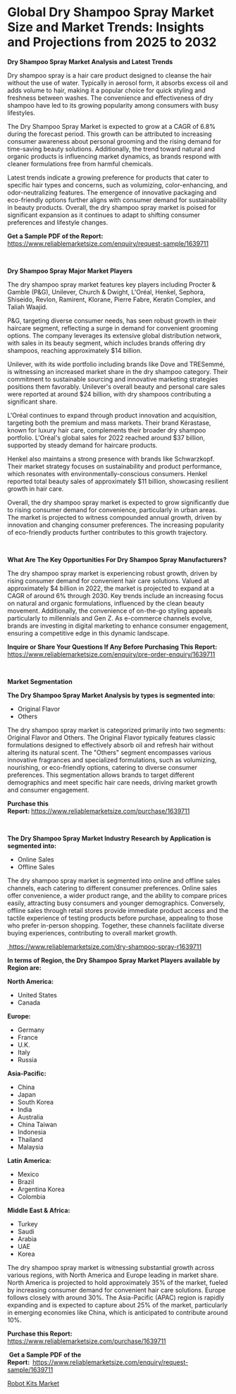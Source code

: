<p><h1>Global Dry Shampoo Spray Market Size and Market Trends: Insights and Projections from 2025 to 2032</h1></p><p><strong>Dry Shampoo Spray Market Analysis and Latest Trends</strong></p>
<p><p>Dry shampoo spray is a hair care product designed to cleanse the hair without the use of water. Typically in aerosol form, it absorbs excess oil and adds volume to hair, making it a popular choice for quick styling and freshness between washes. The convenience and effectiveness of dry shampoo have led to its growing popularity among consumers with busy lifestyles.</p><p>The Dry Shampoo Spray Market is expected to grow at a CAGR of 6.8% during the forecast period. This growth can be attributed to increasing consumer awareness about personal grooming and the rising demand for time-saving beauty solutions. Additionally, the trend toward natural and organic products is influencing market dynamics, as brands respond with cleaner formulations free from harmful chemicals.</p><p>Latest trends indicate a growing preference for products that cater to specific hair types and concerns, such as volumizing, color-enhancing, and odor-neutralizing features. The emergence of innovative packaging and eco-friendly options further aligns with consumer demand for sustainability in beauty products. Overall, the dry shampoo spray market is poised for significant expansion as it continues to adapt to shifting consumer preferences and lifestyle changes.</p></p>
<p><strong>Get a Sample PDF of the Report:&nbsp;</strong> <a href="https://www.reliablemarketsize.com/enquiry/request-sample/1639711?utm_campaign=3367&utm_medium=2&utm_source=Github&utm_content=ia&utm_term=05042025&utm_id=dry-shampoo-spray">https://www.reliablemarketsize.com/enquiry/request-sample/1639711</a></p>
<p>&nbsp;</p>
<p><strong>Dry Shampoo Spray Major Market Players</strong></p>
<p><p>The dry shampoo spray market features key players including Procter & Gamble (P&G), Unilever, Church & Dwight, L'Oréal, Henkel, Sephora, Shiseido, Revlon, Ramirent, Klorane, Pierre Fabre, Keratin Complex, and Taliah Waajid. </p><p>P&G, targeting diverse consumer needs, has seen robust growth in their haircare segment, reflecting a surge in demand for convenient grooming options. The company leverages its extensive global distribution network, with sales in its beauty segment, which includes brands offering dry shampoos, reaching approximately $14 billion.</p><p>Unilever, with its wide portfolio including brands like Dove and TRESemmé, is witnessing an increased market share in the dry shampoo category. Their commitment to sustainable sourcing and innovative marketing strategies positions them favorably. Unilever's overall beauty and personal care sales were reported at around $24 billion, with dry shampoos contributing a significant share.</p><p>L'Oréal continues to expand through product innovation and acquisition, targeting both the premium and mass markets. Their brand Kérastase, known for luxury hair care, complements their broader dry shampoo portfolio. L'Oréal's global sales for 2022 reached around $37 billion, supported by steady demand for haircare products.</p><p>Henkel also maintains a strong presence with brands like Schwarzkopf. Their market strategy focuses on sustainability and product performance, which resonates with environmentally-conscious consumers. Henkel reported total beauty sales of approximately $11 billion, showcasing resilient growth in hair care.</p><p>Overall, the dry shampoo spray market is expected to grow significantly due to rising consumer demand for convenience, particularly in urban areas. The market is projected to witness compounded annual growth, driven by innovation and changing consumer preferences. The increasing popularity of eco-friendly products further contributes to this growth trajectory.</p></p>
<p>&nbsp;</p>
<p><strong>What Are The Key Opportunities For Dry Shampoo Spray Manufacturers?</strong></p>
<p><p>The dry shampoo spray market is experiencing robust growth, driven by rising consumer demand for convenient hair care solutions. Valued at approximately $4 billion in 2022, the market is projected to expand at a CAGR of around 6% through 2030. Key trends include an increasing focus on natural and organic formulations, influenced by the clean beauty movement. Additionally, the convenience of on-the-go styling appeals particularly to millennials and Gen Z. As e-commerce channels evolve, brands are investing in digital marketing to enhance consumer engagement, ensuring a competitive edge in this dynamic landscape.</p></p>
<p><strong>Inquire or Share Your Questions If Any Before Purchasing This Report:</strong> <a href="https://www.reliablemarketsize.com/enquiry/pre-order-enquiry/1639711?utm_campaign=3367&utm_medium=2&utm_source=Github&utm_content=ia&utm_term=05042025&utm_id=dry-shampoo-spray">https://www.reliablemarketsize.com/enquiry/pre-order-enquiry/1639711</a></p>
<p>&nbsp;</p>
<p><strong>Market Segmentation</strong></p>
<p><strong>The Dry Shampoo Spray Market Analysis by types is segmented into:</strong></p>
<p><ul><li>Original Flavor</li><li>Others</li></ul></p>
<p><p>The dry shampoo spray market is categorized primarily into two segments: Original Flavor and Others. The Original Flavor typically features classic formulations designed to effectively absorb oil and refresh hair without altering its natural scent. The "Others" segment encompasses various innovative fragrances and specialized formulations, such as volumizing, nourishing, or eco-friendly options, catering to diverse consumer preferences. This segmentation allows brands to target different demographics and meet specific hair care needs, driving market growth and consumer engagement.</p></p>
<p><strong>Purchase this Report:&nbsp;</strong><a href="https://www.reliablemarketsize.com/purchase/1639711?utm_campaign=3367&utm_medium=2&utm_source=Github&utm_content=ia&utm_term=05042025&utm_id=dry-shampoo-spray">https://www.reliablemarketsize.com/purchase/1639711</a></p>
<p>&nbsp;</p>
<p><strong>The Dry Shampoo Spray Market Industry Research by Application is segmented into:</strong></p>
<p><ul><li>Online Sales</li><li>Offline Sales</li></ul></p>
<p><p>The dry shampoo spray market is segmented into online and offline sales channels, each catering to different consumer preferences. Online sales offer convenience, a wider product range, and the ability to compare prices easily, attracting busy consumers and younger demographics. Conversely, offline sales through retail stores provide immediate product access and the tactile experience of testing products before purchase, appealing to those who prefer in-person shopping. Together, these channels facilitate diverse buying experiences, contributing to overall market growth.</p></p>
<p><a href="https://www.reliablemarketsize.com/dry-shampoo-spray-r1639711?utm_campaign=3367&utm_medium=2&utm_source=Github&utm_content=ia&utm_term=05042025&utm_id=dry-shampoo-spray">&nbsp;https://www.reliablemarketsize.com/dry-shampoo-spray-r1639711</a></p>
<p><strong>In terms of Region, the Dry Shampoo Spray Market Players available by Region are:</strong></p>
<p>
    <p> <strong> North America: </strong>
        <ul>
            <li>United States</li>
            <li>Canada</li>
        </ul>
        </p> 
    <p> <strong> Europe: </strong>
        <ul>
            <li>Germany</li>
            <li>France</li>
            <li>U.K.</li>
            <li>Italy</li>
            <li>Russia</li>
        </ul>
        </p> 
    <p> <strong> Asia-Pacific: </strong>
        <ul>
            <li>China</li>
            <li>Japan</li>
            <li>South Korea</li>
            <li>India</li>
            <li>Australia</li>
            <li>China Taiwan</li>
            <li>Indonesia</li>
            <li>Thailand</li>
            <li>Malaysia</li>
        </ul>
        </p> 
    <p> <strong> Latin America: </strong>
        <ul>
            <li>Mexico</li>
            <li>Brazil</li>
            <li>Argentina Korea</li>
            <li>Colombia</li>
        </ul>
        </p> 
    <p> <strong> Middle East & Africa: </strong>
        <ul>
            <li>Turkey</li>
            <li>Saudi</li>
            <li>Arabia</li>
            <li>UAE</li>
            <li>Korea</li>
        </ul>
    </p>
    </p>
<p><p>The dry shampoo spray market is witnessing substantial growth across various regions, with North America and Europe leading in market share. North America is projected to hold approximately 35% of the market, fueled by increasing consumer demand for convenient hair care solutions. Europe follows closely with around 30%. The Asia-Pacific (APAC) region is rapidly expanding and is expected to capture about 25% of the market, particularly in emerging economies like China, which is anticipated to contribute around 10%.</p></p>
<p><strong>Purchase this Report: </strong><a href="https://www.reliablemarketsize.com/purchase/1639711?utm_campaign=3367&utm_medium=2&utm_source=Github&utm_content=ia&utm_term=05042025&utm_id=dry-shampoo-spray">https://www.reliablemarketsize.com/purchase/1639711</a></p>
<p>&nbsp;<strong>Get a Sample PDF of the Report:&nbsp;&nbsp;</strong><a href="https://www.reliablemarketsize.com/enquiry/request-sample/1639711?utm_campaign=3367&utm_medium=2&utm_source=Github&utm_content=ia&utm_term=05042025&utm_id=dry-shampoo-spray">https://www.reliablemarketsize.com/enquiry/request-sample/1639711</a></p>
<p><strong></strong></p>
<p><p><a href="https://github.com/merkinedry7b/Market-Research-Report-List-1/blob/main/robot-kits-market.md?utm_campaign=3367&utm_medium=2&utm_source=Github&utm_content=ia&utm_term=05042025&utm_id=dry-shampoo-spray">Robot Kits Market</a></p></p>